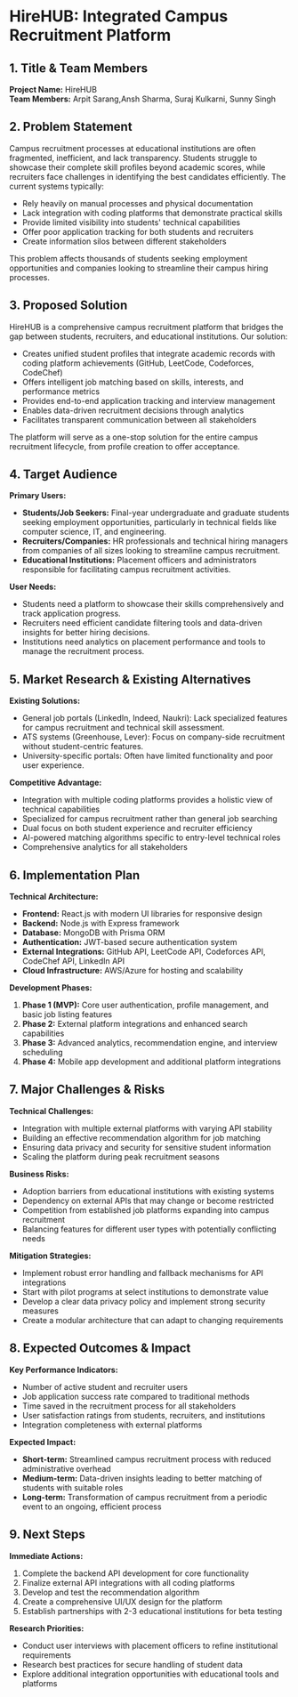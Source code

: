 # HireHUB: Integrated Campus Recruitment Platform

## 1. Title & Team Members
**Project Name:** HireHUB  
**Team Members:** Arpit Sarang,Ansh Sharma, Suraj Kulkarni, Sunny Singh

## 2. Problem Statement
Campus recruitment processes at educational institutions are often fragmented, inefficient, and lack transparency. Students struggle to showcase their complete skill profiles beyond academic scores, while recruiters face challenges in identifying the best candidates efficiently. The current systems typically:

- Rely heavily on manual processes and physical documentation
- Lack integration with coding platforms that demonstrate practical skills
- Provide limited visibility into students' technical capabilities
- Offer poor application tracking for both students and recruiters
- Create information silos between different stakeholders

This problem affects thousands of students seeking employment opportunities and companies looking to streamline their campus hiring processes.

## 3. Proposed Solution
HireHUB is a comprehensive campus recruitment platform that bridges the gap between students, recruiters, and educational institutions. Our solution:

- Creates unified student profiles that integrate academic records with coding platform achievements (GitHub, LeetCode, Codeforces, CodeChef)
- Offers intelligent job matching based on skills, interests, and performance metrics
- Provides end-to-end application tracking and interview management
- Enables data-driven recruitment decisions through analytics
- Facilitates transparent communication between all stakeholders

The platform will serve as a one-stop solution for the entire campus recruitment lifecycle, from profile creation to offer acceptance.

## 4. Target Audience
**Primary Users:**
- **Students/Job Seekers:** Final-year undergraduate and graduate students seeking employment opportunities, particularly in technical fields like computer science, IT, and engineering.
- **Recruiters/Companies:** HR professionals and technical hiring managers from companies of all sizes looking to streamline campus recruitment.
- **Educational Institutions:** Placement officers and administrators responsible for facilitating campus recruitment activities.

**User Needs:**
- Students need a platform to showcase their skills comprehensively and track application progress.
- Recruiters need efficient candidate filtering tools and data-driven insights for better hiring decisions.
- Institutions need analytics on placement performance and tools to manage the recruitment process.

## 5. Market Research & Existing Alternatives
**Existing Solutions:**
- General job portals (LinkedIn, Indeed, Naukri): Lack specialized features for campus recruitment and technical skill assessment.
- ATS systems (Greenhouse, Lever): Focus on company-side recruitment without student-centric features.
- University-specific portals: Often have limited functionality and poor user experience.

**Competitive Advantage:**
- Integration with multiple coding platforms provides a holistic view of technical capabilities
- Specialized for campus recruitment rather than general job searching
- Dual focus on both student experience and recruiter efficiency
- AI-powered matching algorithms specific to entry-level technical roles
- Comprehensive analytics for all stakeholders

## 6. Implementation Plan
**Technical Architecture:**
- **Frontend:** React.js with modern UI libraries for responsive design
- **Backend:** Node.js with Express framework
- **Database:** MongoDB with Prisma ORM
- **Authentication:** JWT-based secure authentication system
- **External Integrations:** GitHub API, LeetCode API, Codeforces API, CodeChef API, LinkedIn API
- **Cloud Infrastructure:** AWS/Azure for hosting and scalability

**Development Phases:**
1. **Phase 1 (MVP):** Core user authentication, profile management, and basic job listing features
2. **Phase 2:** External platform integrations and enhanced search capabilities
3. **Phase 3:** Advanced analytics, recommendation engine, and interview scheduling
4. **Phase 4:** Mobile app development and additional platform integrations


## 7. Major Challenges & Risks
**Technical Challenges:**
- Integration with multiple external platforms with varying API stability
- Building an effective recommendation algorithm for job matching
- Ensuring data privacy and security for sensitive student information
- Scaling the platform during peak recruitment seasons

**Business Risks:**
- Adoption barriers from educational institutions with existing systems
- Dependency on external APIs that may change or become restricted
- Competition from established job platforms expanding into campus recruitment
- Balancing features for different user types with potentially conflicting needs

**Mitigation Strategies:**
- Implement robust error handling and fallback mechanisms for API integrations
- Start with pilot programs at select institutions to demonstrate value
- Develop a clear data privacy policy and implement strong security measures
- Create a modular architecture that can adapt to changing requirements

## 8. Expected Outcomes & Impact
**Key Performance Indicators:**
- Number of active student and recruiter users
- Job application success rate compared to traditional methods
- Time saved in the recruitment process for all stakeholders
- User satisfaction ratings from students, recruiters, and institutions
- Integration completeness with external platforms

**Expected Impact:**
- **Short-term:** Streamlined campus recruitment process with reduced administrative overhead
- **Medium-term:** Data-driven insights leading to better matching of students with suitable roles
- **Long-term:** Transformation of campus recruitment from a periodic event to an ongoing, efficient process

## 9. Next Steps
**Immediate Actions:**
1. Complete the backend API development for core functionality
2. Finalize external API integrations with all coding platforms
3. Develop and test the recommendation algorithm
4. Create a comprehensive UI/UX design for the platform
5. Establish partnerships with 2-3 educational institutions for beta testing

**Research Priorities:**
- Conduct user interviews with placement officers to refine institutional requirements
- Research best practices for secure handling of student data
- Explore additional integration opportunities with educational tools and platforms

